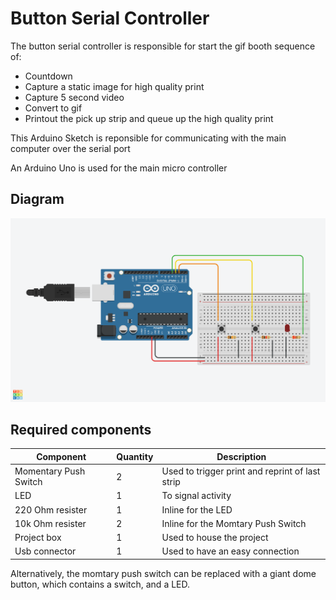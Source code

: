 # Button Serial Controller

The button serial controller is responsible for start the gif booth sequence of:

- Countdown
- Capture a static image for high quality print
- Capture 5 second video
- Convert to gif
- Printout the pick up strip and queue up the high quality print

This Arduino Sketch is reponsible for communicating with the main computer over the serial port

An Arduino Uno is used for the main micro controller

## Diagram

![Circuit](https://github.com/gif-booth/button-serial-controller/blob/master/assets/circuit.png)

## Required components

| Component             | Quantity | Description                                     |
| --------------------- | -------- | ------------------------------------------------|
| Momentary Push Switch | 2        | Used to trigger print and reprint of last strip |
| LED                   | 1        | To signal activity                              |
| 220 Ohm resister      | 1        | Inline for the LED                              |
| 10k Ohm resister      | 2        | Inline for the Momtary Push Switch              |
| Project box           | 1        | Used to house the project                       |
| Usb connector         | 1        | Used to have an easy connection                 |

Alternatively, the momtary push switch can be replaced with a giant dome button, which contains a switch, and a LED.
